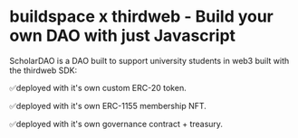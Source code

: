 # buildspace x thirdweb - Build your own DAO with just Javascript

ScholarDAO is a DAO built to support university students in web3 built with the thirdweb SDK: 

✅deployed with it's own custom ERC-20 token.

✅deployed with it's own ERC-1155 membership NFT.

✅deployed with it's own governance contract + treasury.
